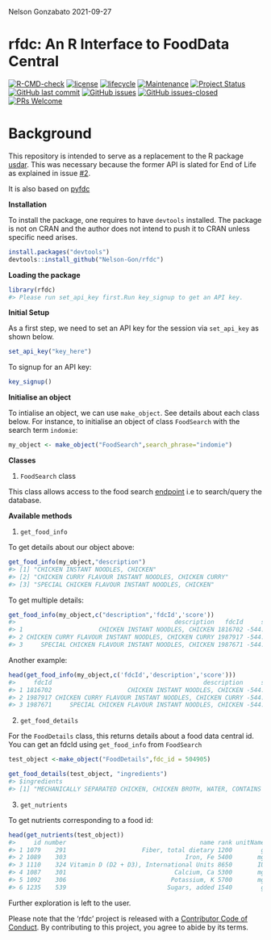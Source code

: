 Nelson Gonzabato
2021-09-27

# rfdc: An R Interface to FoodData Central

[![R-CMD-check](https://github.com/Nelson-Gon/rfdc/actions/workflows/check-pkg.yaml/badge.svg)](https://github.com/Nelson-Gon/rfdc/actions/workflows/check-pkg.yaml)
[![license](https://img.shields.io/badge/license-GPL--3-blue.svg)](https://www.gnu.org/licenses/old-licenses/gpl-3.0.html)
[![lifecycle](https://img.shields.io/badge/lifecycle-experimental-orange.svg)](https://www.tidyverse.org/lifecycle/#experimental)
[![Maintenance](https://img.shields.io/badge/Maintained%3F-yes-green.svg)](https://GitHub.com/Nelson-Gon/rfdc/graphs/commit-activity)
[![Project
Status](http://www.repostatus.org/badges/latest/active.svg)](http://www.repostatus.org/#active)
[![GitHub last
commit](https://img.shields.io/github/last-commit/Nelson-Gon/rfdc.svg)](https://github.com/Nelson-Gon/rfdc/commits/master)
[![GitHub
issues](https://img.shields.io/github/issues/Nelson-Gon/rfdc.svg)](https://GitHub.com/Nelson-Gon/rfdc/issues/)
[![GitHub
issues-closed](https://img.shields.io/github/issues-closed/Nelson-Gon/rfdc.svg)](https://GitHub.com/Nelson-Gon/rfdc/issues?q=is%3Aissue+is%3Aclosed)
[![PRs
Welcome](https://img.shields.io/badge/PRs-welcome-brightgreen.svg?style=flat-square)](http://makeapullrequest.com)

# Background

This repository is intended to serve as a replacement to the R package
[usdar](https://github.com/Nelson-Gon/usdar). This was necessary because
the former API is slated for End of Life as explained in issue
[\#2](https://github.com/Nelson-Gon/usdar/issues/2).

It is also based on [pyfdc](https://github.com/Nelson-Gon/pyfdc)

**Installation**

To install the package, one requires to have `devtools` installed. The
package is not on CRAN and the author does not intend to push it to CRAN
unless specific need arises.

``` r
install.packages("devtools")
devtools::install_github("Nelson-Gon/rfdc")
```

**Loading the package**

``` r
library(rfdc)
#> Please run set_api_key first.Run key_signup to get an API key.
```

**Initial Setup**

As a first step, we need to set an API key for the session via
`set_api_key` as shown below.

``` r
set_api_key("key_here")
```

To signup for an API key:

``` r
key_signup()
```

**Initialise an object**

To intialise an object, we can use `make_object`. See details about each
class below. For instance, to initialise an object of class `FoodSearch`
with the search term `indomie`:

``` r
my_object <- make_object("FoodSearch",search_phrase="indomie")
```

**Classes**

1.  `FoodSearch` class

This class allows access to the food search
[endpoint](https://fdc.nal.usda.gov/api-guide.html) i.e to search/query
the database.

**Available methods**

1.  `get_food_info`

To get details about our object above:

``` r
get_food_info(my_object,"description")
#> [1] "CHICKEN INSTANT NOODLES, CHICKEN"                    
#> [2] "CHICKEN CURRY FLAVOUR INSTANT NOODLES, CHICKEN CURRY"
#> [3] "SPECIAL CHICKEN FLAVOUR INSTANT NOODLES, CHICKEN"
```

To get multiple details:

``` r
get_food_info(my_object,c("description",'fdcId','score'))
#>                                            description   fdcId     score
#> 1                     CHICKEN INSTANT NOODLES, CHICKEN 1816702 -544.5051
#> 2 CHICKEN CURRY FLAVOUR INSTANT NOODLES, CHICKEN CURRY 1987917 -544.5051
#> 3     SPECIAL CHICKEN FLAVOUR INSTANT NOODLES, CHICKEN 1987671 -544.5051
```

Another example:

``` r
head(get_food_info(my_object,c('fdcId','description','score')))
#>     fdcId                                          description     score
#> 1 1816702                     CHICKEN INSTANT NOODLES, CHICKEN -544.5051
#> 2 1987917 CHICKEN CURRY FLAVOUR INSTANT NOODLES, CHICKEN CURRY -544.5051
#> 3 1987671     SPECIAL CHICKEN FLAVOUR INSTANT NOODLES, CHICKEN -544.5051
```

2.  `get_food_details`

For the `FoodDetails` class, this returns details about a food data
central id. You can get an fdcId using `get_food_info` from `FoodSearch`

``` r
test_object <-make_object("FoodDetails",fdc_id = 504905)

get_food_details(test_object, "ingredients")
#> $ingredients
#> [1] "MECHANICALLY SEPARATED CHICKEN, CHICKEN BROTH, WATER, CONTAINS LESS THAN 2% OF: SALT, SUGAR, SPICES, SODIUM PHOSPHATE, SODIUM ASCORBATE, SODIUM NITRITE, NATURAL FLAVORS, EXTRACTIVES OF PAPRIKA."
```

3.  `get_nutrients`

To get nutrients corresponding to a food id:

``` r
head(get_nutrients(test_object))
#>     id number                                     name rank unitName serving
#> 1 1079    291                     Fiber, total dietary 1200        g    0.00
#> 2 1089    303                                 Iron, Fe 5400       mg    0.83
#> 3 1110    324 Vitamin D (D2 + D3), International Units 8650       IU    0.00
#> 4 1087    301                              Calcium, Ca 5300       mg   62.00
#> 5 1092    306                             Potassium, K 5700       mg   54.00
#> 6 1235    539                            Sugars, added 1540        g    0.80
```

Further exploration is left to the user.

Please note that the ‘rfdc’ project is released with a [Contributor Code
of Conduct](.github/CODE_OF_CONDUCT.md). By contributing to this
project, you agree to abide by its terms.
